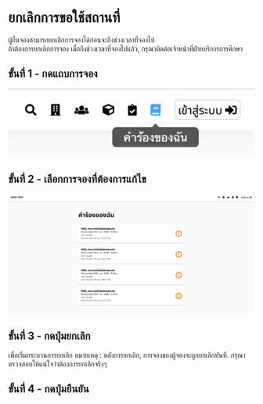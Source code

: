 # ยกเลิกการขอใช้สถานที่

ผู้ยื่นจองสามารถยกเลิกการจองได้ก่อนจะถึงช่วงเวลาที่จองไป<br>
ถ้าต้องการยกเลิกการจอง เมื่อถึงช่วงเวลาที่จองไปแล้ว, กรุณาติดต่อเจ้าหน้าที่ฝ่ายบริการการศึกษา

## ขั้นที่ 1 - กดแถบการจอง
![](../../img/navigation-bar/my-reqest-button.png)

## ขั้นที่ 2 - เลือกการจองที่ต้องการแก้ไข
![](../../img/user-request/overall.png)

## ขั้นที่ 3 - กดปุ่มยกเลิก
เพื่อเริ่มกระบวนการยกเลิก
หมายเหตุ : หลังการยกเลิก, การจองของผู้จองจะถูกยกเลิกทันที. กรุณาตรวจสอบให้แน่ใจว่าต้องการยกเลิกจริงๆ

## ขั้นที่ 4 - กดปุ่มยืนยัน

